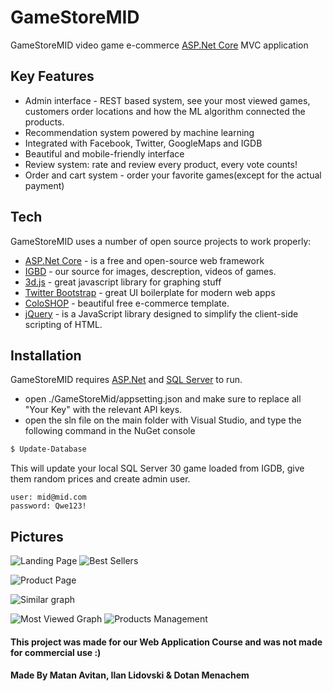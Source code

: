 # GameStoreMID

GameStoreMID video game e-commerce [ASP.Net Core](https://www.asp.net/core/overview/aspnet-vnext)  MVC application

## Key Features

  - Admin interface - REST based system, see your most viewed games, customers order locations and how the ML algorithm connected the products.
  - Recommendation system powered by machine learning
  - Integrated with Facebook, Twitter, GoogleMaps and IGDB
  - Beautiful and mobile-friendly interface
  - Review system: rate and review every product, every vote counts!
  - Order and cart system - order your favorite games(except for the actual payment)

## Tech

GameStoreMID uses a number of open source projects to work properly:

* [ASP.Net Core](https://www.asp.net/core/overview/aspnet-vnext) - is a free and open-source web framework
* [IGBD](https://api.igdb.com/) - our source for images, descreption, videos of games.
* [3d.js](https://d3js.org/) - great javascript library for graphing stuff
* [Twitter Bootstrap](http://twitter.github.com/bootstrap/) - great UI boilerplate for modern web apps
* [ColoSHOP](https://colorlib.com/etc/coloshop/index.html) - beautiful free e-commerce template.
* [jQuery](http://jquery.com) - is a JavaScript library designed to simplify the client-side scripting of HTML.

## Installation

GameStoreMID requires [ASP.Net](https://www.asp.net/core/overview/aspnet-vnext) and [SQL Server](https://www.microsoft.com/en-us/sql-server/sql-server-2017) to run.

 - open ./GameStoreMid/appsetting.json and make sure to replace all "Your Key" with the relevant API keys.
 - open the sln file on the main folder with Visual Studio, and type the following command in the NuGet console

```sh
$ Update-Database
```
This will update your local SQL Server 30 game loaded from IGDB, give them random prices and create admin user.
```
user: mid@mid.com
password: Qwe123!
```
## Pictures
![Landing Page](https://raw.githubusercontent.com/dotanme/GameStoreMid/master/readmepics//main.jpg)
![Best Sellers](https://raw.githubusercontent.com/dotanme/GameStoreMid/master/readmepics/bestsellers.JPG)

![Product Page](https://raw.githubusercontent.com/dotanme/GameStoreMid/master/readmepics//products.jpg)

![Similar graph](https://raw.githubusercontent.com/dotanme/GameStoreMid/master/readmepics//similargraph.jpg)

![Most Viewed Graph](https://raw.githubusercontent.com/dotanme/GameStoreMid/master/readmepics//mostviewed.jpg)
![Products Management](https://raw.githubusercontent.com/dotanme/GameStoreMid/master/readmepics//prodcutspanel.jpg)




#### This project was made for our Web Application Course and was not made for commercial use :)

#### Made By Matan Avitan, Ilan Lidovski & Dotan Menachem
